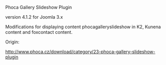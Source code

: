 Phoca Gallery Slideshow Plugin

version 4.1.2 for Joomla 3.x

Modifications for displaying content phocagalleryslideshow in K2, Kunena content and foxcontact content.

Origin:

http://www.phoca.cz/download/category/23-phoca-gallery-slideshow-plugin
